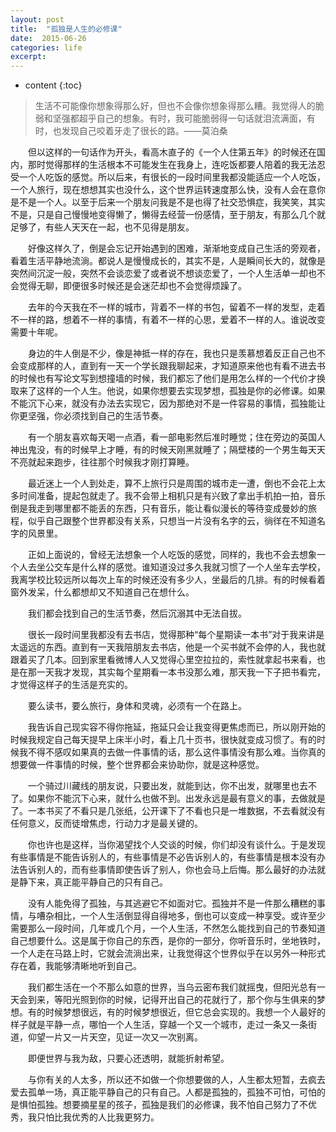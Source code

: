 ```yaml
---
layout: post
title:  "孤独是人生的必修课"
date:  2015-06-26 
categories: life
excerpt:
---
```


* content
{:toc}


> 生活不可能像你想象得那么好，但也不会像你想象得那么糟。我觉得人的脆弱和坚强都超乎自己的想象。有时，我可能脆弱得一句话就泪流满面，有时，也发现自己咬着牙走了很长的路。——莫泊桑

　　但以这样的一句话作为开头，看高木直子的《一个人住第五年》的时候还在国内，那时觉得那样的生活根本不可能发生在我身上，连吃饭都要人陪着的我无法忍受一个人吃饭的感觉。所以后来，有很长的一段时间里我都没能适应一个人吃饭，一个人旅行，现在想想其实也没什么，这个世界运转速度那么快，没有人会在意你是不是一个人。以至于后来一个朋友问我是不是也得了社交恐惧症，我笑笑，其实不是，只是自己慢慢地变得懒了，懒得去经营一份感情，至于朋友，有那么几个就足够了，有些人天天在一起，也不见得是朋友。

　　好像这样久了，倒是会忘记开始遇到的困难，渐渐地变成自己生活的旁观者，看着生活平静地流淌。都说人是慢慢成长的，其实不是，人是瞬间长大的，就像是突然间沉淀一般，突然不会谈恋爱了或者说不想谈恋爱了，一个人生活单一却也不会觉得无聊，即便很多时候还是会迷茫却也不会觉得烦躁了。

　　去年的今天我在不一样的城市，背着不一样的书包，留着不一样的发型，走着不一样的路，想着不一样的事情，有着不一样的心思，爱着不一样的人。谁说改变需要十年呢。

　　身边的牛人倒是不少，像是神抵一样的存在，我也只是羡慕想着反正自己也不会变成那样的人，直到有一天一个学长跟我聊起来，才知道原来他也有看不进去书的时候也有写论文写到想撞墙的时候，我们都忘了他们是用怎么样的一个代价才换取来了这样的一个人生。他说，如果你想要去实现梦想，孤独是你的必修课。如果不能沉下心来，就没有办法去实现它，因为那绝对不是一件容易的事情，孤独能让你更坚强，你必须找到自己的生活节奏。

　　有一个朋友喜欢每天喝一点酒，看一部电影然后准时睡觉；住在旁边的英国人神出鬼没，有的时候早上才睡，有的时候天刚黑就睡了；隔壁楼的一个男生每天天不亮就起来跑步，往往那个时候我才刚打算睡。

　　最近迷上一个人到处走，算不上旅行只是周围的城市走一遭，倒也不会花上太多时间准备，提起包就走了。我不会带上相机只是有兴致了拿出手机拍一拍，音乐倒是我走到哪里都不能丢的东西，只有音乐，能让看似漫长的等待变成曼妙的旅程，似乎自己跟整个世界都没有关系，只想当一片没有名字的云，徜徉在不知道名字的风景里。

　　正如上面说的，曾经无法想象一个人吃饭的感觉，同样的，我也不会去想象一个人去坐公交车是什么样的感觉。谁知道没过多久我就习惯了一个人坐车去学校，我离学校比较远所以每次上车的时候还没有多少人，坐最后的几排。有的时候看着窗外发呆，什么都想却又不知道自己在想什么。

　　我们都会找到自己的生活节奏，然后沉溺其中无法自拔。

　　很长一段时间里我都没有去书店，觉得那种“每个星期读一本书”对于我来讲是太遥远的东西。直到有一天我陪朋友去书店，他是一个买书就不会停的人，我也就跟着买了几本。回到家里看微博人人又觉得心里空拉拉的，索性就拿起书来看，也是在那一天我才发现，其实每个星期看一本书没那么难，那天我一下子把书看完，才觉得这样子的生活是充实的。

　　要么读书，要么旅行，身体和灵魂，必须有一个在路上。

　　我告诉自己现实容不得你拖延，拖延只会让我变得更焦虑而已，所以刚开始的时候我规定自己每天提早上床半小时，看上几十页书，很快就变成习惯了。有的时候我不得不感叹如果真的去做一件事情的话，那么这件事情没有那么难。当你真的想要做一件事情的时候，整个世界都会来协助你，就是这种感觉。

　　一个骑过川藏线的朋友说，只要出发，就能到达，你不出发，就哪里也去不了。如果你不能沉下心来，就什么也做不到。出发永远是最有意义的事，去做就是了。一本书买了不看只是几张纸，公开课下了不看也只是一堆数据，不去看就没有任何意义，反而徒增焦虑，行动力才是最关键的。

　　你也许也是这样，当你渴望找个人交谈的时候，你们却没有谈什么。于是发现有些事情是不能告诉别人的，有些事情是不必告诉别人的，有些事情是根本没有办法告诉别人的，而有些事情即使告诉了别人，你也会马上后悔。那么最好的办法就是静下来，真正能平静自己的只有自己。

　　没有人能免得了孤独，与其逃避它不如面对它。孤独并不是一件那么糟糕的事情，与嘈杂相比，一个人生活倒显得自得地多，倒也可以变成一种享受。或许至少需要那么一段时间，几年或几个月，一个人生活，不然怎么能找到自己的节奏知道自己想要什么。这是属于你自己的东西，是你的一部分，你听音乐时，坐地铁时，一个人走在马路上时，它就会流淌出来，让我觉得这个世界似乎在以另外一种形式存在着，我能够清晰地听到自己。

　　我们都生活在一个不那么如意的世界，当乌云密布我们就摇曳，但阳光总有一天会到来，等阳光照到你的时候，记得开出自己的花就行了，那个你与生俱来的梦想。有的时候梦想很远，有的时候梦想很近，但它总会实现的。我想一个人最好的样子就是平静一点，哪怕一个人生活，穿越一个又一个城市，走过一条又一条街道，仰望一片又一片天空，见证一次又一次别离。

　　即便世界与我为敌，只要心还透明，就能折射希望。

　　与你有关的人太多，所以还不如做一个你想要做的人，人生都太短暂，去疯去爱去孤单一场，真正能平静自己的只有自己。人都是孤独的，孤独不可怕，可怕的是惧怕孤独。想要摘星星的孩子，孤独是我们的必修课，我不怕自己努力了不优秀，我只怕比我优秀的人比我更努力。